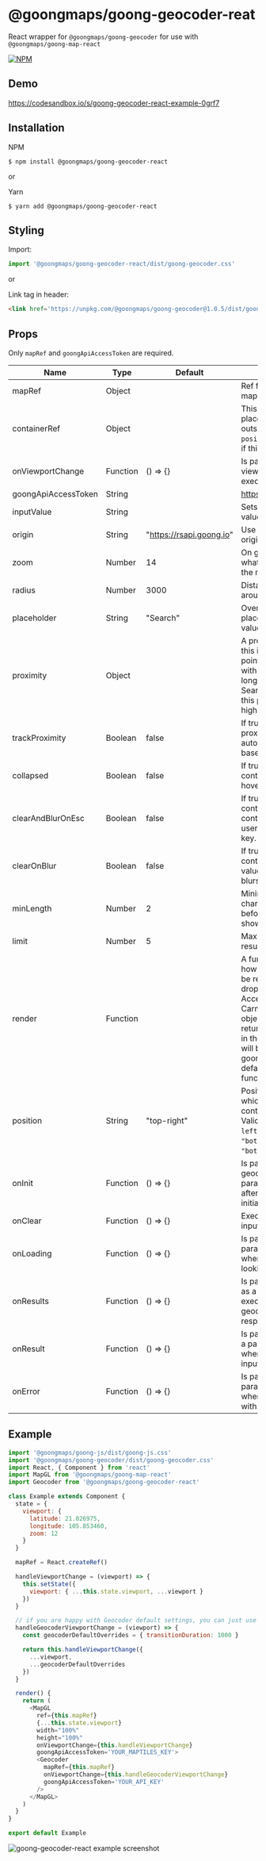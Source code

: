 # @goongmaps/goong-geocoder-reat

React wrapper for `@goongmaps/goong-geocoder` for use with `@goongmaps/goong-map-react`

[![NPM](https://img.shields.io/npm/v/@goongmaps/goong-geocoder-react.svg)](https://www.npmjs.com/package/@goongmaps/goong-geocoder-react)


## Demo
https://codesandbox.io/s/goong-geocoder-react-example-0grf7

## Installation
NPM
```
$ npm install @goongmaps/goong-geocoder-react
```

or

Yarn
```
$ yarn add @goongmaps/goong-geocoder-react
```

## Styling
Import:
```js
import '@goongmaps/goong-geocoder-react/dist/goong-geocoder.css'
```

or

Link tag in header:
```html
<link href='https://unpkg.com/@goongmaps/goong-geocoder@1.0.5/dist/goong-geocoder.css' rel='stylesheet' />
```


## Props
Only `mapRef` and `goongApiAccessToken` are required.

| Name | Type | Default | Description |
|--- | --- | --- | --- |
| mapRef | Object | | Ref for react-map-gl map component.
| containerRef | Object | | This can be used to place the geocoder outside of the map. The `position` prop is ignored if this is passed in.
| onViewportChange | Function | () => {} | Is passed updated viewport values after executing a query.
| goongApiAccessToken | String | | https://account.goong.io
| inputValue | String | | Sets the search input value
| origin | String | "https://rsapi.goong.io" | Use to set a custom API origin.
| zoom | Number | 14 | On geocoded result what zoom level should the map animate to
| radius | Number | 3000 | Distance by kilometers around map center
| placeholder | String | "Search" | Override the default placeholder attribute value.
| proximity | Object | | A proximity argument: this is a geographical point given as an object with latitude and longitude properties. Search results closer to this point will be given higher priority.
| trackProximity | Boolean | false | If true, the geocoder proximity will automatically update based on the map view.
| collapsed | Boolean | false | If true, the geocoder control will collapse until hovered or in focus.
| clearAndBlurOnEsc | Boolean | false | If true, the geocoder control will clear it's contents and blur when user presses the escape key.
| clearOnBlur | Boolean | false | If true, the geocoder control will clear its value when the input blurs.
| minLength | Number | 2 | Minimum number of characters to enter before results are shown.
| limit | Number | 5 | Maximum number of results to show.
| render | Function | | A function that specifies how the results should be rendered in the dropdown menu. Accepts a single Carmen GeoJSON object as input and return a string. Any html in the returned string will be rendered. Uses goong-geocoder's default rendering if no function provided.  
| position | String | "top-right" | Position on the map to which the geocoder control will be added. Valid values are `"top-left"`, `"top-right"`, `"bottom-left"`, and `"bottom-right"`.
| onInit | Function | () => {} | Is passed Goong geocoder instance as param and is executed after Goong geocoder is initialized.
| onClear | Function | () => {} | Executed when the input is cleared.
| onLoading | Function | () => {} | Is passed `{ query }` as a param and is executed when the geocoder is looking up a query.
| onResults | Function | () => {} | Is passed `{ results }` as a param and is executed when the geocoder returns a response.
| onResult | Function | () => {} | Is passed `{ result }` as a param and is executed when the geocoder input is set.
| onError | Function | () => {} | Is passed `{ error }` as a param and is executed when an error occurs with the geocoder.
  
  
  
## Example
```js
import '@goongmaps/goong-js/dist/goong-js.css'
import '@goongmaps/goong-geocoder/dist/goong-geocoder.css'
import React, { Component } from 'react'
import MapGL from '@goongmaps/goong-map-react'
import Geocoder from '@goongmaps/goong-geocoder-react'

class Example extends Component {
  state = {
    viewport: {
      latitude: 21.026975,
      longitude: 105.853460,
      zoom: 12
    }
  }

  mapRef = React.createRef()

  handleViewportChange = (viewport) => {
    this.setState({
      viewport: { ...this.state.viewport, ...viewport }
    })
  }

  // if you are happy with Geocoder default settings, you can just use handleViewportChange directly
  handleGeocoderViewportChange = (viewport) => {
    const geocoderDefaultOverrides = { transitionDuration: 1000 }

    return this.handleViewportChange({
      ...viewport,
      ...geocoderDefaultOverrides
    })
  }

  render() {
    return (
      <MapGL
        ref={this.mapRef}
        {...this.state.viewport}
        width="100%"
        height="100%"
        onViewportChange={this.handleViewportChange}
        goongApiAccessToken='YOUR_MAPTILES_KEY'>
        <Geocoder
          mapRef={this.mapRef}
          onViewportChange={this.handleGeocoderViewportChange}
          goongApiAccessToken='YOUR_API_KEY'
        />
      </MapGL>
    )
  }
}

export default Example

```

![goong-geocoder-react example screenshot](reactgoong-geocoder-react-screenshot.png)
